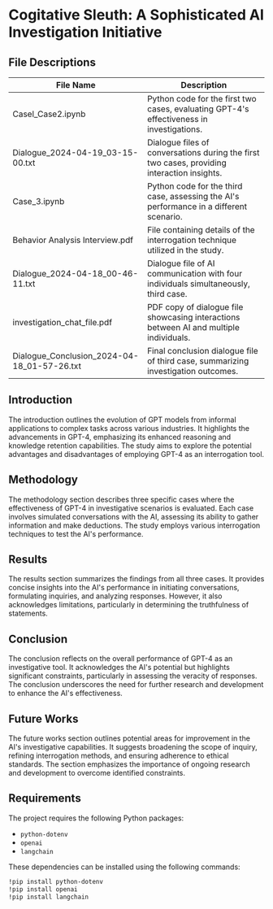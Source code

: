 # Cogitative Sleuth: A Sophisticated AI Investigation Initiative

## File Descriptions

| File Name                                      | Description                                                                           |
|-----------------------------------------------|---------------------------------------------------------------------------------------|
| Casel_Case2.ipynb                             | Python code for the first two cases, evaluating GPT-4's effectiveness in investigations.|
| Dialogue_2024-04-19_03-15-00.txt              | Dialogue files of conversations during the first two cases, providing interaction insights.|
| Case_3.ipynb                                  | Python code for the third case, assessing the AI's performance in a different scenario.    |
| Behavior Analysis Interview.pdf               | File containing details of the interrogation technique utilized in the study.            |
| Dialogue_2024-04-18_00-46-11.txt              | Dialogue file of AI communication with four individuals simultaneously, third case.       |
| investigation_chat_file.pdf                   | PDF copy of dialogue file showcasing interactions between AI and multiple individuals.    |
| Dialogue_Conclusion_2024-04-18_01-57-26.txt  | Final conclusion dialogue file of third case, summarizing investigation outcomes.         |


## Introduction <a name="introduction"></a>

The introduction outlines the evolution of GPT models from informal applications to complex tasks across various industries. It highlights the advancements in GPT-4, emphasizing its enhanced reasoning and knowledge retention capabilities. The study aims to explore the potential advantages and disadvantages of employing GPT-4 as an interrogation tool.

## Methodology <a name="methodology"></a>

The methodology section describes three specific cases where the effectiveness of GPT-4 in investigative scenarios is evaluated. Each case involves simulated conversations with the AI, assessing its ability to gather information and make deductions. The study employs various interrogation techniques to test the AI's performance.

## Results <a name="results"></a>

The results section summarizes the findings from all three cases. It provides concise insights into the AI's performance in initiating conversations, formulating inquiries, and analyzing responses. However, it also acknowledges limitations, particularly in determining the truthfulness of statements.

## Conclusion <a name="conclusion"></a>

The conclusion reflects on the overall performance of GPT-4 as an investigative tool. It acknowledges the AI's potential but highlights significant constraints, particularly in assessing the veracity of responses. The conclusion underscores the need for further research and development to enhance the AI's effectiveness.

## Future Works <a name="future-works"></a>

The future works section outlines potential areas for improvement in the AI's investigative capabilities. It suggests broadening the scope of inquiry, refining interrogation methods, and ensuring adherence to ethical standards. The section emphasizes the importance of ongoing research and development to overcome identified constraints.

## Requirements <a name="requirements"></a>

The project requires the following Python packages:

- `python-dotenv`
- `openai`
- `langchain`

These dependencies can be installed using the following commands:

```bash
!pip install python-dotenv
!pip install openai
!pip install langchain


